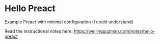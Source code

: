# Hello Preact

Example Preact with minimal configuration (I could understand)

Read the instructional notes here: https://wellingguzman.com/notes/hello-preact

